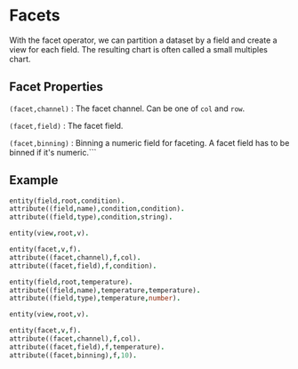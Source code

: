 # Facets

With the facet operator, we can partition a dataset by a field and create a view for each field. The resulting chart is often called a small multiples chart.

## Facet Properties

`(facet,channel)`
: The facet channel. Can be one of `col` and `row`.

`(facet,field)`
: The facet field.

`(facet,binning)`
: Binning a numeric field for faceting. A facet field has to be binned if it's numeric.```

## Example

```prolog
entity(field,root,condition).
attribute((field,name),condition,condition).
attribute((field,type),condition,string).

entity(view,root,v).

entity(facet,v,f).
attribute((facet,channel),f,col).
attribute((facet,field),f,condition).
```

```prolog
entity(field,root,temperature).
attribute((field,name),temperature,temperature).
attribute((field,type),temperature,number).

entity(view,root,v).

entity(facet,v,f).
attribute((facet,channel),f,col).
attribute((facet,field),f,temperature).
attribute((facet,binning),f,10).
```

